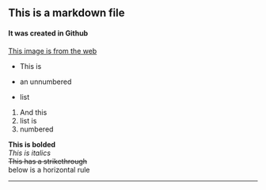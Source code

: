 ## This is a markdown file
#### It was created in Github

[This image is from the web](http://thefederalist.com/wp-content/uploads/2015/11/Mizzou-Discovery-998x499.jpg)

+ This is
- an unnumbered
+ list
1. And this
2. list is
3. numbered

__This is bolded__  
_This is italics_  
~~This has a strikethrough~~  
below is a horizontal rule
***
